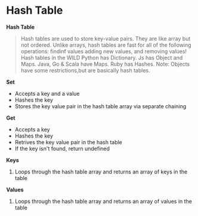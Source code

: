 # Hash Table

**Hash Table**
> Hash tables are used to store key-value pairs. They are like array but not ordered.
> Unlike arrays, hash tables are fast for all of the following operations: findinf values adding new values, and removing values!
> Hash tables in the WILD Python has Dictionary. Js has Object and Maps. Java, Go & Scala have Maps. Ruby has Hashes.
> Note: Objects have some restrictions,but are basically hash tables.


**Set**
- Accepts a key and a value
- Hashes the key
- Stores the key value pair in the hash table array via separate chaining

**Get**
- Accepts a key
- Hashes the key
- Retrives the key value pair in the hash table
- If the key isn't found, return undefined

**Keys**
1. Loops through the hash table array and returns an array of keys in the table

**Values**
1. Loops through the hash table array and returns an array of values in the table